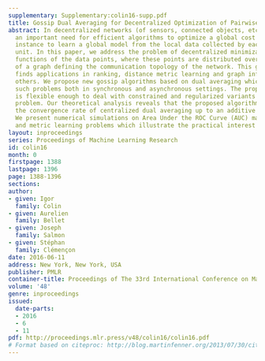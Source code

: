 ```yaml
---
supplementary: Supplementary:colin16-supp.pdf
title: Gossip Dual Averaging for Decentralized Optimization of Pairwise Functions
abstract: In decentralized networks (of sensors, connected objects, etc.), there is
  an important need for efficient algorithms to optimize a global cost function, for
  instance to learn a global model from the local data collected by each computing
  unit. In this paper, we address the problem of decentralized minimization of pairwise
  functions of the data points, where these points are distributed over the nodes
  of a graph defining the communication topology of the network. This general problem
  finds applications in ranking, distance metric learning and graph inference, among
  others. We propose new gossip algorithms based on dual averaging which aims at solving
  such problems both in synchronous and asynchronous settings. The proposed framework
  is flexible enough to deal with constrained and regularized variants of the optimization
  problem. Our theoretical analysis reveals that the proposed algorithms preserve
  the convergence rate of centralized dual averaging up to an additive bias term.
  We present numerical simulations on Area Under the ROC Curve (AUC) maximization
  and metric learning problems which illustrate the practical interest of our approach.
layout: inproceedings
series: Proceedings of Machine Learning Research
id: colin16
month: 0
firstpage: 1388
lastpage: 1396
page: 1388-1396
sections: 
author:
- given: Igor
  family: Colin
- given: Aurelien
  family: Bellet
- given: Joseph
  family: Salmon
- given: Stéphan
  family: Clémençon
date: 2016-06-11
address: New York, New York, USA
publisher: PMLR
container-title: Proceedings of The 33rd International Conference on Machine Learning
volume: '48'
genre: inproceedings
issued:
  date-parts:
  - 2016
  - 6
  - 11
pdf: http://proceedings.mlr.press/v48/colin16/colin16.pdf
# Format based on citeproc: http://blog.martinfenner.org/2013/07/30/citeproc-yaml-for-bibliographies/
---
```

